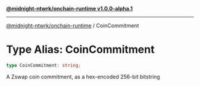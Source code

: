 [**@midnight-ntwrk/onchain-runtime v1.0.0-alpha.1**](../README.md)

***

[@midnight-ntwrk/onchain-runtime](../globals.md) / CoinCommitment

# Type Alias: CoinCommitment

```ts
type CoinCommitment: string;
```

A Zswap coin commitment, as a hex-encoded 256-bit bitstring
